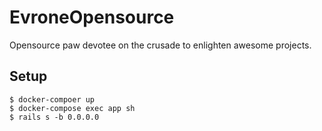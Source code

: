 # EvroneOpensource

Opensource paw devotee on the crusade to enlighten awesome projects.

## Setup

```
$ docker-compoer up
$ docker-compose exec app sh
$ rails s -b 0.0.0.0
```
